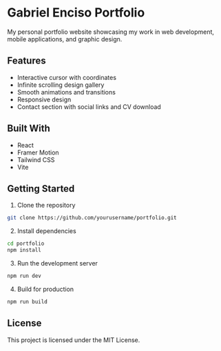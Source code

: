 # Gabriel Enciso Portfolio

My personal portfolio website showcasing my work in web development, mobile applications, and graphic design.

## Features

- Interactive cursor with coordinates
- Infinite scrolling design gallery
- Smooth animations and transitions
- Responsive design
- Contact section with social links and CV download

## Built With

- React
- Framer Motion
- Tailwind CSS
- Vite

## Getting Started

1. Clone the repository
```bash
git clone https://github.com/yourusername/portfolio.git
```

2. Install dependencies
```bash
cd portfolio
npm install
```

3. Run the development server
```bash
npm run dev
```

4. Build for production
```bash
npm run build
```

## License

This project is licensed under the MIT License.
